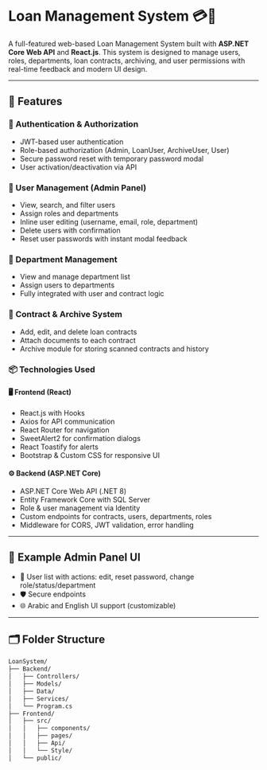 # Loan Management System 💳📂

A full-featured web-based Loan Management System built with **ASP.NET Core Web API** and **React.js**. This system is designed to manage users, roles, departments, loan contracts, archiving, and user permissions with real-time feedback and modern UI design.

---

## 🚀 Features

### 🔐 Authentication & Authorization
- JWT-based user authentication
- Role-based authorization (Admin, LoanUser, ArchiveUser, User)
- Secure password reset with temporary password modal
- User activation/deactivation via API

### 👤 User Management (Admin Panel)
- View, search, and filter users
- Assign roles and departments
- Inline user editing (username, email, role, department)
- Delete users with confirmation
- Reset user passwords with instant modal feedback

### 📂 Department Management
- View and manage department list
- Assign users to departments
- Fully integrated with user and contract logic

### 📄 Contract & Archive System
- Add, edit, and delete loan contracts
- Attach documents to each contract
- Archive module for storing scanned contracts and history

### 📦 Technologies Used

#### 🖥️ Frontend (React)
- React.js with Hooks
- Axios for API communication
- React Router for navigation
- SweetAlert2 for confirmation dialogs
- React Toastify for alerts
- Bootstrap & Custom CSS for responsive UI

#### ⚙️ Backend (ASP.NET Core)
- ASP.NET Core Web API (.NET 8)
- Entity Framework Core with SQL Server
- Role & user management via Identity
- Custom endpoints for contracts, users, departments, roles
- Middleware for CORS, JWT validation, error handling

---

## 🧪 Example Admin Panel UI

- 👥 User list with actions: edit, reset password, change role/status/department
- 🛡️ Secure endpoints
- 🌐 Arabic and English UI support (customizable)

---

## 🗂 Folder Structure

```bash
LoanSystem/
├── Backend/
│   ├── Controllers/
│   ├── Models/
│   ├── Data/
│   ├── Services/
│   └── Program.cs
├── Frontend/
│   ├── src/
│   │   ├── components/
│   │   ├── pages/
│   │   ├── Api/
│   │   └── Style/
│   └── public/
